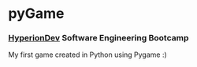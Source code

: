 # pyGame

### [HyperionDev](https://www.hyperiondev.com/) Software Engineering Bootcamp

My first game created in Python using Pygame :)
